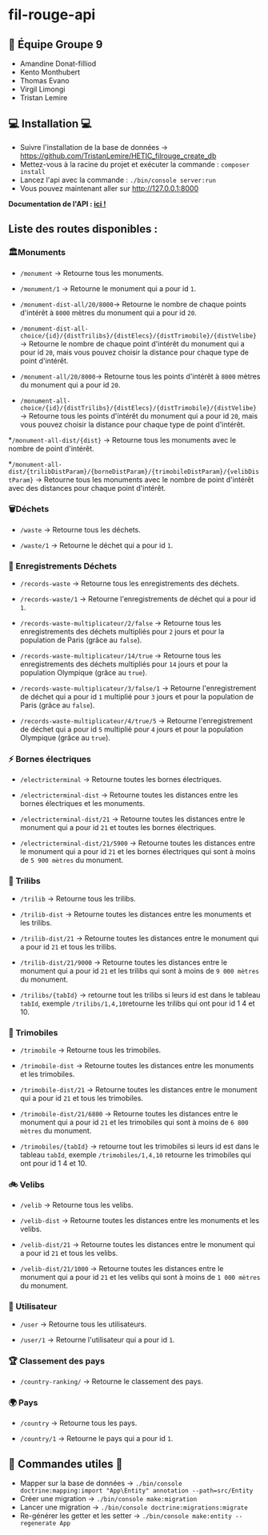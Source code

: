 # fil-rouge-api

## 💪 Équipe Groupe 9
- Amandine Donat-filliod
- Kento Monthubert
- Thomas Evano
- Virgil Limongi
- Tristan Lemire


## 💻 Installation 💻
* Suivre l'installation de la base de données -> https://github.com/TristanLemire/HETIC_filrouge_create_db
* Mettez-vous à la racine du projet et exécuter la commande : `composer install`
* Lancez l'api avec la commande : `./bin/console server:run`
* Vous pouvez maintenant aller sur http://127.0.0.1:8000

**Documentation de l'API : [ici !](https://greenparis.docs.apiary.io)**

## Liste des routes disponibles :

### 🏛️Monuments
* `/monument` -> Retourne tous les monuments.

* `/monument/1` -> Retourne le monument qui a pour id `1`. 

* `/monument-dist-all/20/8000`-> Retourne le nombre de chaque points d'intérêt à `8000` mètres du monument qui a pour id `20`.

* `/monument-dist-all-choice/{id}/{distTrilibs}/{distElecs}/{distTrimobile}/{distVelibe}` -> Retourne le nombre de chaque point d'intérêt du monument qui a pour id `20`, mais vous pouvez choisir la distance pour chaque type de point d'intérêt.

* `/monument-all/20/8000`-> Retourne tous les points d'intérêt à `8000` mètres du monument qui a pour id `20`.

* `/monument-all-choice/{id}/{distTrilibs}/{distElecs}/{distTrimobile}/{distVelibe}` -> Retourne tous les points d'intérêt du monument qui a pour id `20`, mais vous pouvez choisir la distance pour chaque type de point d'intérêt.

*`/monument-all-dist/{dist}` ->  Retourne tous les monuments avec le nombre de point d'intérêt.

*`/monument-all-dist/{trilibDistParam}/{borneDistParam}/{trimobileDistParam}/{velibDistParam}` -> Retourne tous les monuments avec le nombre de point d'intérêt avec des distances pour chaque point d'intérêt.


### 🗑️Déchets
* `/waste` -> Retourne tous les déchets.

* `/waste/1` -> Retourne le déchet qui a pour id `1`.


### 🚯 Enregistrements Déchets
* `/records-waste` -> Retourne tous les enregistrements des déchets.

* `/records-waste/1` -> Retourne l'enregistrements de déchet qui a pour id `1`.

* `/records-waste-multiplicateur/2/false` -> Retourne tous les enregistrements des déchets multipliés pour `2` jours et pour la population de Paris (grâce au `false`).

* `/records-waste-multiplicateur/14/true` -> Retourne tous les enregistrements des déchets multipliés pour `14` jours et pour la population Olympique (grâce au `true`).

* `/records-waste-multiplicateur/3/false/1` -> Retourne l'enregistrement de déchet qui a pour id `1` multiplié pour `3` jours et pour la population de Paris (grâce au `false`).

* `/records-waste-multiplicateur/4/true/5` -> Retourne l'enregistrement de déchet qui a pour id `5` multiplié pour `4` jours et pour la population Olympique (grâce au `true`).


### ⚡ Bornes électriques
* `/electricterminal` -> Retourne toutes les bornes électriques.

* `/electricterminal-dist` -> Retourne toutes les distances entre les bornes électriques et les monuments.

* `/electricterminal-dist/21` -> Retourne toutes les distances entre le monument qui a pour id `21` et toutes les bornes électriques.

* `/electricterminal-dist/21/5900` -> Retourne toutes les distances entre le monument qui a pour id `21` et les bornes électriques qui sont à moins de `5 900 mètres` du monument.


### 🚮 Trilibs
* `/trilib` -> Retourne tous les trilibs.

* `/trilib-dist` -> Retourne toutes les distances entre les monuments et les trilibs.

* `/trilib-dist/21` -> Retourne toutes les distances entre le monument qui a pour id `21` et tous les trilibs.

* `/trilib-dist/21/9000` -> Retourne toutes les distances entre le monument qui a pour id `21` et les trilibs qui sont à moins de `9 000 mètres` du monument.

* `/trilibs/{tabId}` -> retourne tout les trilibs si leurs id est dans le tableau `tabId`, exemple `/trilibs/1,4,10`retourne les trilibs qui ont pour id 1 4 et 10.


### 🚚 Trimobiles
* `/trimobile` -> Retourne tous les trimobiles.

* `/trimobile-dist` -> Retourne toutes les distances entre les monuments et les trimobiles.

* `/trimobile-dist/21` -> Retourne toutes les distances entre le monument qui a pour id `21` et tous les trimobiles.

* `/trimobile-dist/21/6800` -> Retourne toutes les distances entre le monument qui a pour id `21` et les trimobiles qui sont à moins de `6 800 mètres` du monument.

* `/trimobiles/{tabId}` -> retourne tout les trimobiles si leurs id est dans le tableau `tabId`, exemple `/trimobiles/1,4,10` retourne les trimobiles qui ont pour id 1 4 et 10.


### 🚲 Velibs
* `/velib` -> Retourne tous les velibs.

* `/velib-dist` -> Retourne toutes les distances entre les monuments et les velibs.

* `/velib-dist/21` -> Retourne toutes les distances entre le monument qui a pour id `21` et tous les velibs.

* `/velib-dist/21/1000` -> Retourne toutes les distances entre le monument qui a pour id `21` et les velibs qui sont à moins de `1 000 mètres` du monument.


### 🙎 Utilisateur
* `/user` -> Retourne tous les utilisateurs.

* `/user/1` -> Retourne l'utilisateur qui a pour id `1`. 


### 🏆 Classement des pays
* `/country-ranking/` -> Retourne le classement des pays.


### 🌍 Pays
* `/country` -> Retourne tous les pays.

* `/country/1` -> Retourne le pays qui a pour id `1`. 


## 🙂 Commandes utiles 🙂
* Mapper sur la base de données -> `./bin/console doctrine:mapping:import "App\Entity" annotation --path=src/Entity`
* Créer une migration -> `./bin/console make:migration`
* Lancer une migration -> `./bin/console doctrine:migrations:migrate`
* Re-générer les getter et les setter -> `./bin/console make:entity --regenerate App`

